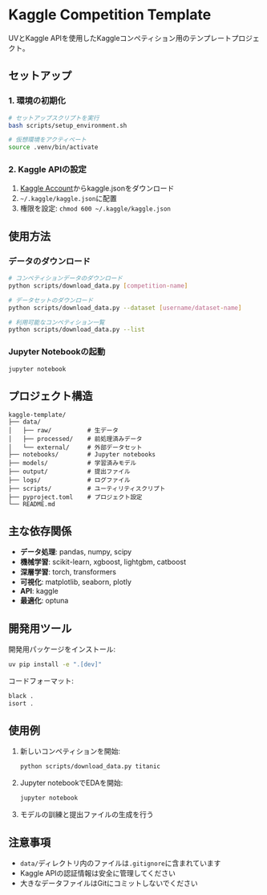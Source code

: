 # Kaggle Competition Template

UVとKaggle APIを使用したKaggleコンペティション用のテンプレートプロジェクト。

## セットアップ

### 1. 環境の初期化

```bash
# セットアップスクリプトを実行
bash scripts/setup_environment.sh

# 仮想環境をアクティベート
source .venv/bin/activate
```

### 2. Kaggle APIの設定

1. [Kaggle Account](https://www.kaggle.com/settings/account)からkaggle.jsonをダウンロード
2. `~/.kaggle/kaggle.json`に配置
3. 権限を設定: `chmod 600 ~/.kaggle/kaggle.json`

## 使用方法

### データのダウンロード

```bash
# コンペティションデータのダウンロード
python scripts/download_data.py [competition-name]

# データセットのダウンロード
python scripts/download_data.py --dataset [username/dataset-name]

# 利用可能なコンペティション一覧
python scripts/download_data.py --list
```

### Jupyter Notebookの起動

```bash
jupyter notebook
```

## プロジェクト構造

```
kaggle-template/
├── data/
│   ├── raw/          # 生データ
│   ├── processed/    # 前処理済みデータ
│   └── external/     # 外部データセット
├── notebooks/        # Jupyter notebooks
├── models/           # 学習済みモデル
├── output/           # 提出ファイル
├── logs/             # ログファイル
├── scripts/          # ユーティリティスクリプト
├── pyproject.toml    # プロジェクト設定
└── README.md
```

## 主な依存関係

- **データ処理**: pandas, numpy, scipy
- **機械学習**: scikit-learn, xgboost, lightgbm, catboost
- **深層学習**: torch, transformers
- **可視化**: matplotlib, seaborn, plotly
- **API**: kaggle
- **最適化**: optuna

## 開発用ツール

開発用パッケージをインストール:

```bash
uv pip install -e ".[dev]"
```

コードフォーマット:

```bash
black .
isort .
```

## 使用例

1. 新しいコンペティションを開始:
   ```bash
   python scripts/download_data.py titanic
   ```

2. Jupyter notebookでEDAを開始:
   ```bash
   jupyter notebook
   ```

3. モデルの訓練と提出ファイルの生成を行う

## 注意事項

- `data/`ディレクトリ内のファイルは`.gitignore`に含まれています
- Kaggle APIの認証情報は安全に管理してください
- 大きなデータファイルはGitにコミットしないでください